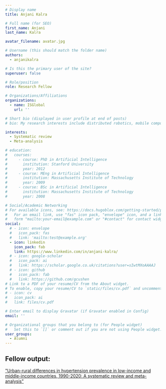 ```yaml
---
# Display name
title: Anjani Kalra

# Full name (for SEO)
first_name: Anjani
last_name: Kalra

avatar_filename: avatar.jpg

# Username (this should match the folder name)
authors:
  - anjanikalra

# Is this the primary user of the site?
superuser: false

# Role/position
role: Research Fellow

# Organizations/Affiliations
organizations:
  - name: ISGlobal
    url: ''

# Short bio (displayed in user profile at end of posts)
# bio: My research interests include distributed robotics, mobile computing and programmable matter.

interests:
  - Systematic review
  - Meta-analysis

# education:
#   courses:
#     - course: PhD in Artificial Intelligence
#       institution: Stanford University
#       year: 2012
#     - course: MEng in Artificial Intelligence
#       institution: Massachusetts Institute of Technology
#       year: 2009
#     - course: BSc in Artificial Intelligence
#       institution: Massachusetts Institute of Technology
#       year: 2008

# Social/Academic Networking
# For available icons, see: https://docs.hugoblox.com/getting-started/page-builder/#icons
#   For an email link, use "fas" icon pack, "envelope" icon, and a link in the
#   form "mailto:your-email@example.com" or "#contact" for contact widget.
social:
  # - icon: envelope
  #   icon_pack: fas
  #   link: 'mailto:test@example.org'
  - icon: linkedin
    icon_pack: fab
    link: https://www.linkedin.com/in/anjani-kalra/
  # - icon: google-scholar
  #   icon_pack: ai
  #   link: https://scholar.google.co.uk/citations?user=sIwtMXoAAAAJ
  # - icon: github
  #   icon_pack: fab
  #   link: https://github.com/gcushen
# Link to a PDF of your resume/CV from the About widget.
# To enable, copy your resume/CV to `static/files/cv.pdf` and uncomment the lines below.
# - icon: cv
#   icon_pack: ai
#   link: files/cv.pdf

# Enter email to display Gravatar (if Gravatar enabled in Config)
email: ''

# Organizational groups that you belong to (for People widget)
#   Set this to `[]` or comment out if you are not using People widget.
user_groups:
  - Alumni
---
```


## Fellow output:
<a href="https://dx.plos.org/10.1371/journal.pmed.1004079" target="_blank">"Urban-rural differences in hypertension prevalence in low-income and middle-income countries, 1990-2020: A systematic review and meta-analysis"</a>